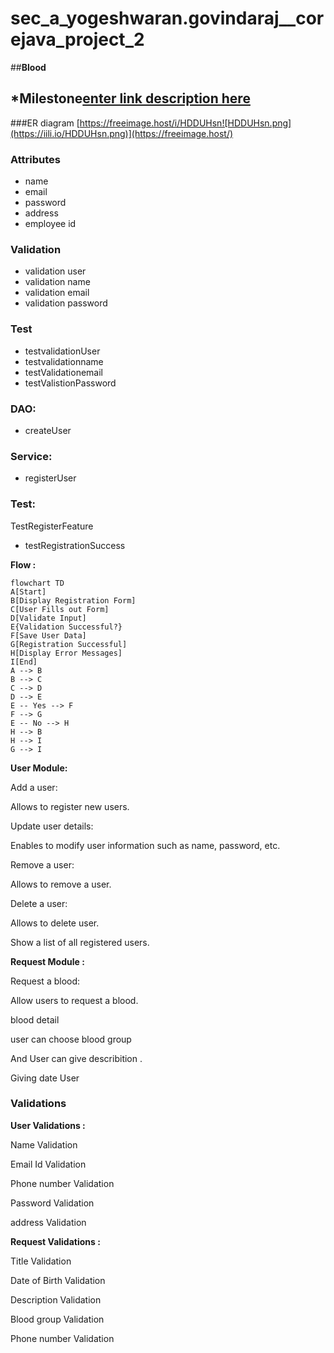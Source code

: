 # sec_a_yogeshwaran.govindaraj__corejava_project_2
##**Blood**

## *Milestone[enter link description here](https://github.com/fssa-batch3/sec_a_yogeshwaran.govindaraj__corejava_project_2/milestones)

###ER diagram [https://freeimage.host/i/HDDUHsn![HDDUHsn.png](https://iili.io/HDDUHsn.png)](https://freeimage.host/)

### Attributes

-   name
-   email
-   password
-   address
-   employee id

### Validation

-   validation user
-   validation name
-   validation email
-   validation password

### Test

-   testvalidationUser
-   testvalidationname
-   testValidationemail
-   testValistionPassword

### DAO:

-   createUser

### Service:

-   registerUser

### Test:

TestRegisterFeature

-   testRegistrationSuccess

**Flow :**
```mermaid  
flowchart TD
A[Start]  
B[Display Registration Form]  
C[User Fills out Form]  
D[Validate Input]  
E{Validation Successful?}  
F[Save User Data]  
G[Registration Successful]  
H[Display Error Messages]  
I[End]  
A --> B  
B --> C  
C --> D  
D --> E  
E -- Yes --> F  
F --> G  
E -- No --> H  
H --> B  
H --> I  
G --> I  
```
**User Module:**

Add a user:

Allows to register new users.

Update user details:

Enables to modify user information such as name, password, etc.

Remove a user:

Allows to remove a user.

Delete a user:

Allows to delete user.

Show a list of all registered users.



**Request Module :**

Request a blood:

Allow users to request a blood.

blood detail 

user can choose blood group 

And User can give describition .

Giving date User 

### Validations

**User Validations :**

Name Validation

Email Id Validation

Phone number Validation

Password Validation

address Validation



**Request Validations :**

Title Validation

Date of Birth Validation

Description Validation

Blood group Validation

Phone number Validation
